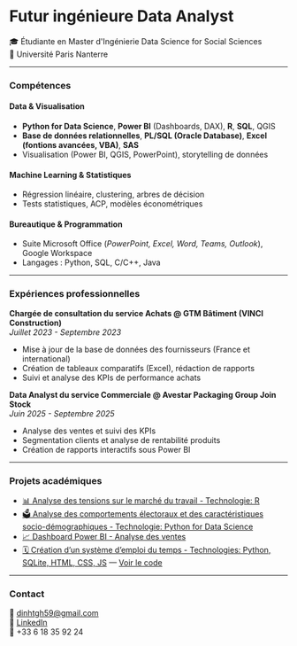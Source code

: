 # Futur ingénieure Data Analyst 

🎓 Étudiante en Master d'Ingénierie Data Science for Social Sciences  
🏫 Université Paris Nanterre

---
### Compétences
#### Data & Visualisation
- **Python for Data Science**, **Power BI** (Dashboards, DAX), **R**, **SQL**, QGIS  
- **Base de données relationnelles**, **PL/SQL (Oracle Database)**, **Excel (fontions avancées, VBA)**, **SAS**  
- Visualisation (Power BI, QGIS, PowerPoint), storytelling de données

#### Machine Learning & Statistiques
- Régression linéaire, clustering, arbres de décision  
- Tests statistiques, ACP, modèles économétriques

#### Bureautique & Programmation
- Suite Microsoft Office (*PowerPoint, Excel, Word, Teams, Outlook*), Google Workspace  
- Langages : Python, SQL, C/C++, Java

---

### Expériences professionnelles

**Chargée de consultation du service Achats @ GTM Bâtiment (VINCI Construction)**  
_Juillet 2023 - Septembre 2023_

- Mise à jour de la base de données des fournisseurs (France et international)  
- Création de tableaux comparatifs (Excel), rédaction de rapports  
- Suivi et analyse des KPIs de performance achats  

**Data Analyst du service Commerciale @ Avestar Packaging Group Join Stock**  
_Juin 2025 - Septembre 2025_

- Analyse des ventes et suivi des KPIs  
- Segmentation clients et analyse de rentabilité produits  
- Création de rapports interactifs sous Power BI  

---

### Projets académiques

- [📊 Analyse des tensions sur le marché du travail - Technologie: R](https://github.com/Giahann21/projet-data-r)
- [🗳️ Analyse des comportements électoraux et des caractéristiques socio-démographiques - Technologie: Python for Data Science](https://github.com/Giahann21/projet-data-python)
- [📈 Dashboard Power BI - Analyse des ventes](./Analyse%20des%20ventes.pdf) 
- [🗓️ Création d’un système d’emploi du temps - Technologies: Python, SQLite, HTML, CSS, JS](https://emplois-du-temps.onrender.com) — [Voir le code](https://github.com/Giahann21/Emplois-du-temps)   

---

### Contact

📧 dinhtgh59@gmail.com  
🔗 [LinkedIn](https://www.linkedin.com/in/dinh-tgh/)  
📱 +33 6 18 35 92 24
